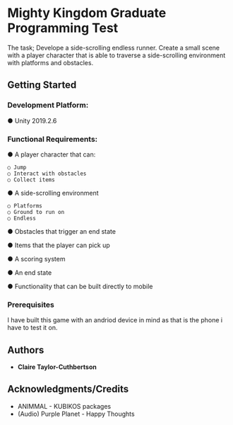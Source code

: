 # Mighty Kingdom Graduate Programming Test

The task; Develope a side-scrolling endless runner. Create a small scene with a player character that is able to traverse a side-scrolling environment with platforms and obstacles.

## Getting Started

### Development Platform:

● Unity 2019.2.6
### Functional Requirements:

● A player character that can:

    ○ Jump
    ○ Interact with obstacles
    ○ Collect items
    
● A side-scrolling environment

    ○ Platforms
    ○ Ground to run on
    ○ Endless
    
● Obstacles that trigger an end state

● Items that the player can pick up

● A scoring system

● An end state

● Functionality that can be built directly to mobile



### Prerequisites

I have built this game with an andriod device in mind as that is the phone i have to test it on.


## Authors

* **Claire Taylor-Cuthbertson**

## Acknowledgments/Credits

* ANIMMAL - KUBIKOS packages
* (Audio) Purple Planet - Happy Thoughts
